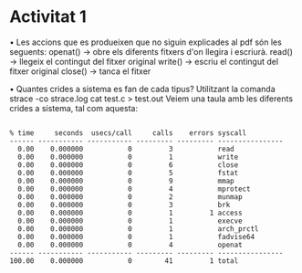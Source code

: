 # Activitat 1

• Les accions que es produeixen que no siguin explicades al pdf són les seguents:
openat() -> obre els diferents fitxers d'on llegira i escriurà.
read() -> llegeix el contingut del fitxer original
write() -> escriu el contingut del fitxer original
close() -> tanca el fitxer

• Quantes crides a sistema es fan de cada tipus?
Utilitzant la comanda strace -co strace.log cat test.c > test.out
Veiem una taula amb les diferents crides a sistema, tal com aquesta:
<pre><code>
% time     seconds  usecs/call     calls    errors syscall
------ ----------- ----------- --------- --------- ----------------
  0.00    0.000000           0         3           read
  0.00    0.000000           0         1           write
  0.00    0.000000           0         6           close
  0.00    0.000000           0         5           fstat
  0.00    0.000000           0         9           mmap
  0.00    0.000000           0         4           mprotect
  0.00    0.000000           0         2           munmap
  0.00    0.000000           0         3           brk
  0.00    0.000000           0         1         1 access
  0.00    0.000000           0         1           execve
  0.00    0.000000           0         1           arch_prctl
  0.00    0.000000           0         1           fadvise64
  0.00    0.000000           0         4           openat
------ ----------- ----------- --------- --------- ----------------
100.00    0.000000           0        41         1 total

</code></pre>
